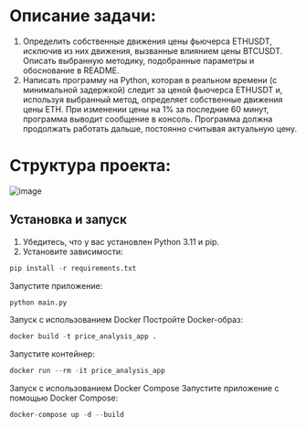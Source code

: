 Описание задачи:
====== 

1. Определить собственные движения цены фьючерса ETHUSDT, исключив из них движения, вызванные влиянием цены BTCUSDT. Описать выбранную методику, подобранные параметры и обоснование в README.
2. Написать программу на Python, которая в реальном времени (с минимальной задержкой) следит за ценой фьючерса ETHUSDT и, используя выбранный метод, определяет собственные движения цены ETH. При изменении цены на 1% за последние 60 минут, программа выводит сообщение в консоль. Программа должна продолжать работать дальше, постоянно считывая актуальную цену.

Структура проекта:
====== 

![image](https://github.com/user-attachments/assets/03f5424e-0038-4a63-ad88-4bd778e84404)


## Установка и запуск


1. Убедитесь, что у вас установлен Python 3.11 и pip.
2. Установите зависимости:

```python
pip install -r requirements.txt
```

Запустите приложение:
```python
python main.py
```

Запуск с использованием Docker
Постройте Docker-образ:
```python
docker build -t price_analysis_app .
```
Запустите контейнер:
```python
docker run --rm -it price_analysis_app
```

Запуск с использованием Docker Compose
Запустите приложение с помощью Docker Compose:
```python
docker-compose up -d --build
```
